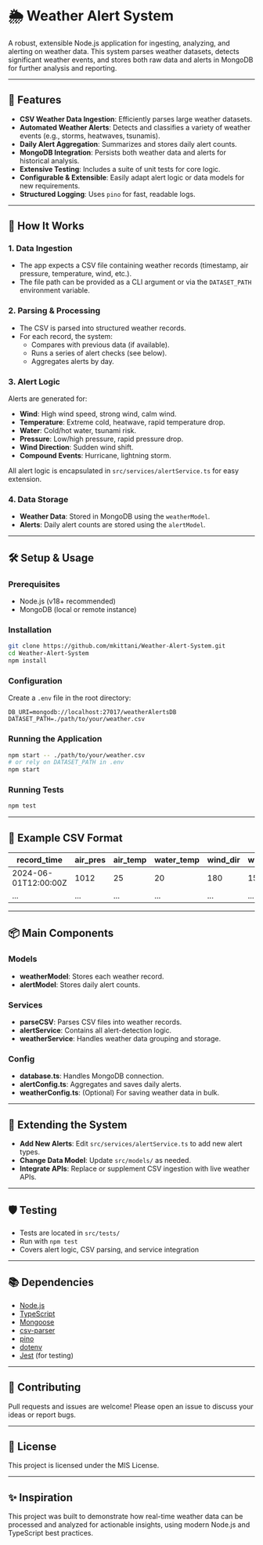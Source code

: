 # 🌦️ Weather Alert System

A robust, extensible Node.js application for ingesting, analyzing, and alerting on weather data. This system parses weather datasets, detects significant weather events, and stores both raw data and alerts in MongoDB for further analysis and reporting.

---

## 🚀 Features

- **CSV Weather Data Ingestion**: Efficiently parses large weather datasets.
- **Automated Weather Alerts**: Detects and classifies a variety of weather events (e.g., storms, heatwaves, tsunamis).
- **Daily Alert Aggregation**: Summarizes and stores daily alert counts.
- **MongoDB Integration**: Persists both weather data and alerts for historical analysis.
- **Extensive Testing**: Includes a suite of unit tests for core logic.
- **Configurable & Extensible**: Easily adapt alert logic or data models for new requirements.
- **Structured Logging**: Uses `pino` for fast, readable logs.

---

## 🧩 How It Works

### 1. Data Ingestion

- The app expects a CSV file containing weather records (timestamp, air pressure, temperature, wind, etc.).
- The file path can be provided as a CLI argument or via the `DATASET_PATH` environment variable.

### 2. Parsing & Processing

- The CSV is parsed into structured weather records.
- For each record, the system:
  - Compares with previous data (if available).
  - Runs a series of alert checks (see below).
  - Aggregates alerts by day.

### 3. Alert Logic

Alerts are generated for:
- **Wind**: High wind speed, strong wind, calm wind.
- **Temperature**: Extreme cold, heatwave, rapid temperature drop.
- **Water**: Cold/hot water, tsunami risk.
- **Pressure**: Low/high pressure, rapid pressure drop.
- **Wind Direction**: Sudden wind shift.
- **Compound Events**: Hurricane, lightning storm.

All alert logic is encapsulated in `src/services/alertService.ts` for easy extension.

### 4. Data Storage

- **Weather Data**: Stored in MongoDB using the `weatherModel`.
- **Alerts**: Daily alert counts are stored using the `alertModel`.

---

## 🛠️ Setup & Usage

### Prerequisites

- Node.js (v18+ recommended)
- MongoDB (local or remote instance)

### Installation

```bash
git clone https://github.com/mkittani/Weather-Alert-System.git
cd Weather-Alert-System
npm install
```

### Configuration

Create a `.env` file in the root directory:
```
DB_URI=mongodb://localhost:27017/weatherAlertsDB
DATASET_PATH=./path/to/your/weather.csv
```


### Running the Application

```bash
npm start -- ./path/to/your/weather.csv
# or rely on DATASET_PATH in .env
npm start
```

### Running Tests

```bash
npm test
```

---

## 🧪 Example CSV Format

| record_time          | air_pres | air_temp | water_temp | wind_dir | wind_speed |
|----------------------|----------|----------|------------|----------|------------|
| 2024-06-01T12:00:00Z | 1012     | 25       | 20         | 180      | 15         |
| ...                  | ...      | ...      | ...        | ...      | ...        |

---

## 📦 Main Components

### Models

- **weatherModel**: Stores each weather record.
- **alertModel**: Stores daily alert counts.

### Services

- **parseCSV**: Parses CSV files into weather records.
- **alertService**: Contains all alert-detection logic.
- **weatherService**: Handles weather data grouping and storage.

### Config

- **database.ts**: Handles MongoDB connection.
- **alertConfig.ts**: Aggregates and saves daily alerts.
- **weatherConfig.ts**: (Optional) For saving weather data in bulk.

---

## 📝 Extending the System

- **Add New Alerts**: Edit `src/services/alertService.ts` to add new alert types.
- **Change Data Model**: Update `src/models/` as needed.
- **Integrate APIs**: Replace or supplement CSV ingestion with live weather APIs.

---


## 🛡️ Testing

- Tests are located in `src/tests/`
- Run with `npm test`
- Covers alert logic, CSV parsing, and service integration

---

## 📚 Dependencies

- [Node.js](https://nodejs.org/)
- [TypeScript](https://www.typescriptlang.org/)
- [Mongoose](https://mongoosejs.com/)
- [csv-parser](https://www.npmjs.com/package/csv-parser)
- [pino](https://getpino.io/)
- [dotenv](https://www.npmjs.com/package/dotenv)
- [Jest](https://jestjs.io/) (for testing)

---

## 🤝 Contributing

Pull requests and issues are welcome! Please open an issue to discuss your ideas or report bugs.

---

## 📄 License

This project is licensed under the MIS License.

---

## ✨ Inspiration

This project was built to demonstrate how real-time weather data can be processed and analyzed for actionable insights, using modern Node.js and TypeScript best practices.


